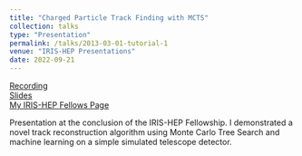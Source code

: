 ```yaml
---
title: "Charged Particle Track Finding with MCTS"
collection: talks
type: "Presentation"
permalink: /talks/2013-03-01-tutorial-1
venue: "IRIS-HEP Presentations"
date: 2022-09-21
---
```


[Recording](https://youtu.be/H8mwFxK7sos?si=D0Qd3I-lKAiyChDb)
\
[Slides](http://max-zhao0.github.io/files/IRIS-HEP_final_MaxZhao.pdf)
\
[My IRIS-HEP Fellows Page](https://iris-hep.org/fellows/max-zhao0.html)

Presentation at the conclusion of the IRIS-HEP Fellowship. I demonstrated a novel track reconstruction algorithm using Monte Carlo Tree Search and machine learning on a simple simulated telescope detector.
